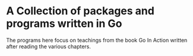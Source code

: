 # A Collection of packages and programs written in Go

The programs here focus on teachings from the book Go In Action written after
reading the various chapters.
